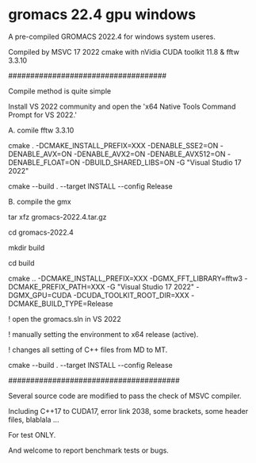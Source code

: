 # gromacs 22.4 gpu windows

A pre-compiled GROMACS 2022.4 for windows system useres.

Compiled by MSVC 17 2022 cmake with nVidia CUDA toolkit 11.8 & fftw 3.3.10

####################################

Compile method is quite simple 

Install VS 2022 community and open the 'x64 Native Tools Command Prompt for VS 2022.'

A. comile fftw 3.3.10

cmake . -DCMAKE_INSTALL_PREFIX=XXX -DENABLE_SSE2=ON -DENABLE_AVX=ON -DENABLE_AVX2=ON -DENABLE_AVX512=ON -DENABLE_FLOAT=ON -DBUILD_SHARED_LIBS=ON -G "Visual Studio 17 2022"

cmake --build . --target INSTALL --config Release

B. compile the gmx

tar xfz gromacs-2022.4.tar.gz

cd gromacs-2022.4

mkdir build

cd build

cmake .. -DCMAKE_INSTALL_PREFIX=XXX -DGMX_FFT_LIBRARY=fftw3 -DCMAKE_PREFIX_PATH=XXX -G "Visual Studio 17 2022" -DGMX_GPU=CUDA -DCUDA_TOOLKIT_ROOT_DIR=XXX -DCMAKE_BUILD_TYPE=Release

! open the gromacs.sln in VS 2022

! manually setting the environment to x64 release (active).

! changes all setting of C++ files from MD to MT.

cmake --build . --target INSTALL --config Release

#######################################

Several source code are modified to pass the check of MSVC compiler.

Including C++17 to CUDA17, error link 2038, some brackets, some header files, blablala ...

For test ONLY.

And welcome to report benchmark tests or bugs.
